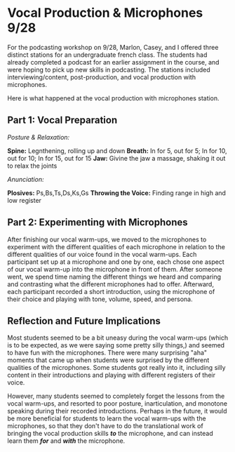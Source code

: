# Vocal Production & Microphones 9/28

For the podcasting workshop on 9/28, Marlon, Casey, and I offered three distinct stations for an undergraduate french class. The students had already completed a podcast for an earlier assignment in the course, and were hoping to pick up new skills in podcasting. The stations included interviewing/content, post-production, and vocal production with microphones. 

Here is what happened at the vocal production with microphones station. 

## Part 1: Vocal Preparation 


*Posture & Relaxation:*

**Spine:** Legnthening, rolling up and down 
**Breath:** In for 5, out for 5; In for 10, out for 10; In for 15, out for 15
**Jaw:** Givine the jaw a massage, shaking it out to relax the joints

*Anunciation:* 

**Plosives:** Ps,Bs,Ts,Ds,Ks,Gs
**Throwing the Voice:** Finding range in high and low register

## Part 2: Experimenting with Microphones

After finishing our vocal warm-ups, we moved to the microphones to experiment with the different qualities of each microphone in relation to the different qualities of our voice found in the vocal warm-ups. Each participant set up at a microphone and one by one, each chose one aspect of our vocal warm-up into the microphone in front of them. After someone went, we spend time naming the different things we heard and comparing and contrasting what the different microphones had to offer. Afterward, each participant recorded a short introduction, using the microphone of their choice and playing with tone, volume, speed, and persona. 

## Reflection and Future Implications

Most students seemed to be a bit uneasy during the vocal warm-ups (which is to be expected, as we were saying some pretty silly things,) and seemed to have fun with the microphones. There were many surprising "aha" moments that came up when students were surprised by the different qualities of the microphones. Some students got really into it, including silly content in their introductions and playing with different registers of their voice. 

However, many students seemed to completely forget the lessons from the vocal warm-ups, and resorted to poor posture, inarticulation, and monotone speaking during their recorded introductions. Perhaps in the future, it would be more beneficial for students to learn the vocal warm-ups with the microphones, so that they don't have to do the translational work of bringing the vocal production skills ***to*** the microphone, and can instead learn them ***for*** and ***with*** the microphone.



